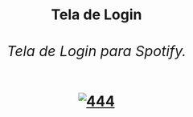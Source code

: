<h1>
      <div class="row">
         <div class="column" align = "right" >
        </div>
        <div class="column" align= "center"> 
           Tela de Login
          <h6>
            Tela de Login para Spotify.
          </h6>
          <a href="https://ibb.co/5BPR1fh"><img src="https://i.ibb.co/f4sxXPd/444.png" alt="444" border="0"></a>
        </div>
      </div>
</h1>


